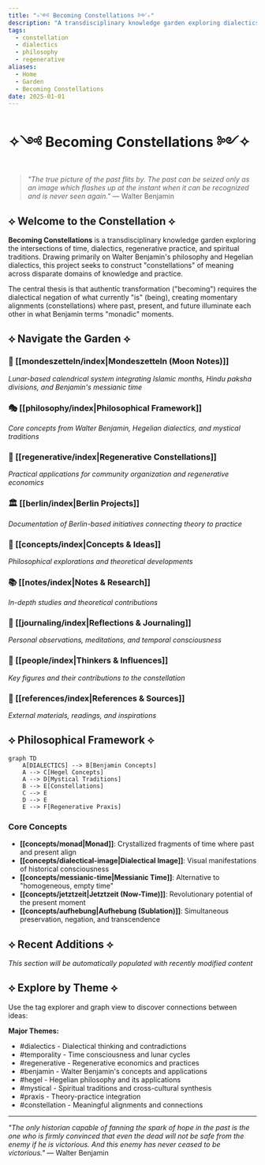 ```yaml
---
title: "✧༺ Becoming Constellations ༻✧"
description: "A transdisciplinary knowledge garden exploring dialectics, regenerative practice, and spiritual traditions"
tags:
  - constellation
  - dialectics
  - philosophy
  - regenerative
aliases:
  - Home
  - Garden
  - Becoming Constellations
date: 2025-01-01
---
```


# ✧༺ Becoming Constellations ༻✧

> *"The true picture of the past flits by. The past can be seized only as an image which flashes up at the instant when it can be recognized and is never seen again."* — Walter Benjamin

## ⟡ Welcome to the Constellation ⟡

**Becoming Constellations** is a transdisciplinary knowledge garden exploring the intersections of time, dialectics, regenerative practice, and spiritual traditions. Drawing primarily on Walter Benjamin's philosophy and Hegelian dialectics, this project seeks to construct "constellations" of meaning across disparate domains of knowledge and practice.

The central thesis is that authentic transformation ("becoming") requires the dialectical negation of what currently "is" (being), creating momentary alignments (constellations) where past, present, and future illuminate each other in what Benjamin terms "monadic" moments.

## ⟡ Navigate the Garden ⟡

### 🌙 [[mondeszetteln/index|Mondeszetteln (Moon Notes)]]
*Lunar-based calendrical system integrating Islamic months, Hindu paksha divisions, and Benjamin's messianic time*

### 🎭 [[philosophy/index|Philosophical Framework]]
*Core concepts from Walter Benjamin, Hegelian dialectics, and mystical traditions*

### 🌱 [[regenerative/index|Regenerative Constellations]]
*Practical applications for community organization and regenerative economics*

### 🏛️ [[berlin/index|Berlin Projects]]
*Documentation of Berlin-based initiatives connecting theory to practice*

### 💭 [[concepts/index|Concepts & Ideas]]
*Philosophical explorations and theoretical developments*

### 📚 [[notes/index|Notes & Research]]
*In-depth studies and theoretical contributions*

### 📝 [[journaling/index|Reflections & Journaling]]
*Personal observations, meditations, and temporal consciousness*

### 👥 [[people/index|Thinkers & Influences]]
*Key figures and their contributions to the constellation*

### 📖 [[references/index|References & Sources]]
*External materials, readings, and inspirations*

## ⟡ Philosophical Framework ⟡

```mermaid
graph TD
    A[DIALECTICS] --> B[Benjamin Concepts]
    A --> C[Hegel Concepts] 
    A --> D[Mystical Traditions]
    B --> E[Constellations]
    C --> E
    D --> E
    E --> F[Regenerative Praxis]
```

### Core Concepts
- **[[concepts/monad|Monad]]**: Crystallized fragments of time where past and present align
- **[[concepts/dialectical-image|Dialectical Image]]**: Visual manifestations of historical consciousness
- **[[concepts/messianic-time|Messianic Time]]**: Alternative to "homogeneous, empty time"
- **[[concepts/jetztzeit|Jetztzeit (Now-Time)]]**: Revolutionary potential of the present moment
- **[[concepts/aufhebung|Aufhebung (Sublation)]]**: Simultaneous preservation, negation, and transcendence

## ⟡ Recent Additions ⟡

*This section will be automatically populated with recently modified content*

## ⟡ Explore by Theme ⟡

Use the tag explorer and graph view to discover connections between ideas:

**Major Themes:**
- #dialectics - Dialectical thinking and contradictions
- #temporality - Time consciousness and lunar cycles  
- #regenerative - Regenerative economics and practices
- #benjamin - Walter Benjamin's concepts and applications
- #hegel - Hegelian philosophy and its applications
- #mystical - Spiritual traditions and cross-cultural synthesis
- #praxis - Theory-practice integration
- #constellation - Meaningful alignments and connections

---

*"The only historian capable of fanning the spark of hope in the past is the one who is firmly convinced that even the dead will not be safe from the enemy if he is victorious. And this enemy has never ceased to be victorious."* — Walter Benjamin